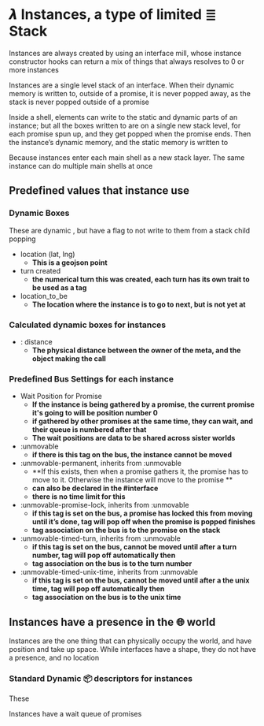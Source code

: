 # 𝞴 Instances, a type of limited ≣ Stack

Instances are always created by using an interface mill, whose instance constructor hooks can return a mix of things that always resolves to 0 or more instances

Instances are a single level stack of an interface. When their dynamic memory is written to, outside of a promise, it is never popped away, as the stack is never popped outside of a promise

Inside a shell, elements can write to the static and dynamic parts of an instance; but all the boxes written to are on a single new stack level, for each promise spun up,  and they get popped when the promise ends. Then the instance’s dynamic memory, and the static memory is written to

Because instances enter each main shell as a new stack layer. The same instance can do multiple main shells at once


## Predefined values that instance use


### Dynamic Boxes

These are dynamic , but have a flag to not write to them from a stack child popping



*   location (lat, lng)
    *   **This is a geojson point**
*   turn created
    *   **the numerical turn this was created, each turn has its own trait to be used as a tag**
*   location_to_be
    *   **The location where the instance is to go to next, but is not yet at**




### Calculated dynamic boxes for instances



*   : distance
    *   **The physical distance between the owner of the meta, and the object making the call**


### Predefined Bus Settings for each instance



*   Wait Position for Promise
    *   **If the instance is being gathered by a promise, the current promise it's going to will be position number 0**
    *   **if gathered by other promises at the same time, they can wait, and their queue is numbered after that**
    *   **The wait positions are data to be shared across sister worlds**
*   :unmovable
    *   **if there is this tag on the bus, the instance cannot be moved**
*   :unmovable-permanent, inherits from :unmovable
    *   **If this exists, then when a promise gathers it, the promise has to move to it. Otherwise the instance will move to the promise **
    *   **can also be declared in the #interface**
    *   **there is no time limit for this**
*   :unmovable-promise-lock, inherits from :unmovable
    *   **if this tag is set on the bus, a promise has locked this from moving until it’s done, tag will pop off when the promise is popped finishes**
    *   **tag association on the bus is to the promise on the stack**
*   :unmovable-timed-turn, inherits from :unmovable
    *   **if this tag is set on the bus, cannot be moved until after a turn number, tag will pop off automatically then**
    *   **tag association on the bus is to the turn number**
*   :unmovable-timed-unix-time, inherits from :unmovable
    *   **if this tag is set on the bus, cannot be moved until after a the unix time, tag will pop off automatically then**
    *   **tag association on the bus is to the unix time**


## Instances have a presence in the 🌐 world

Instances are the one thing that can physically occupy the world, and have position and take up space. While interfaces have a shape, they do not have a presence, and no location


### Standard Dynamic 📦 descriptors for instances

These

Instances have a wait queue of promises
